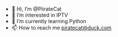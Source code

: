 - 👋 Hi, I’m @PiirateCat
- 👀 I’m interested in IPTV
- 🌱 I’m currently learning Python
- 📫 How to reach me piratecat@duck.com

<!---
PiirateCat/PiirateCat is a ✨ special ✨ repository because its `README.md` (this file) appears on your GitHub profile.
You can click the Preview link to take a look at your changes.
--->
